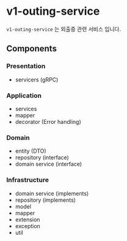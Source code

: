 # v1-outing-service
`v1-outing-service` 는 외출증 관련 서비스 입니다.

## Components
### Presentation
- servicers (gRPC)
### Application
- services
- mapper
- decorator (Error handling)
### Domain
- entity (DTO)
- repository (interface) 
- domain service (interface)

### Infrastructure
- domain service (implements)
- repository (implements)
- model
- mapper
- extension 
- exception
- util
